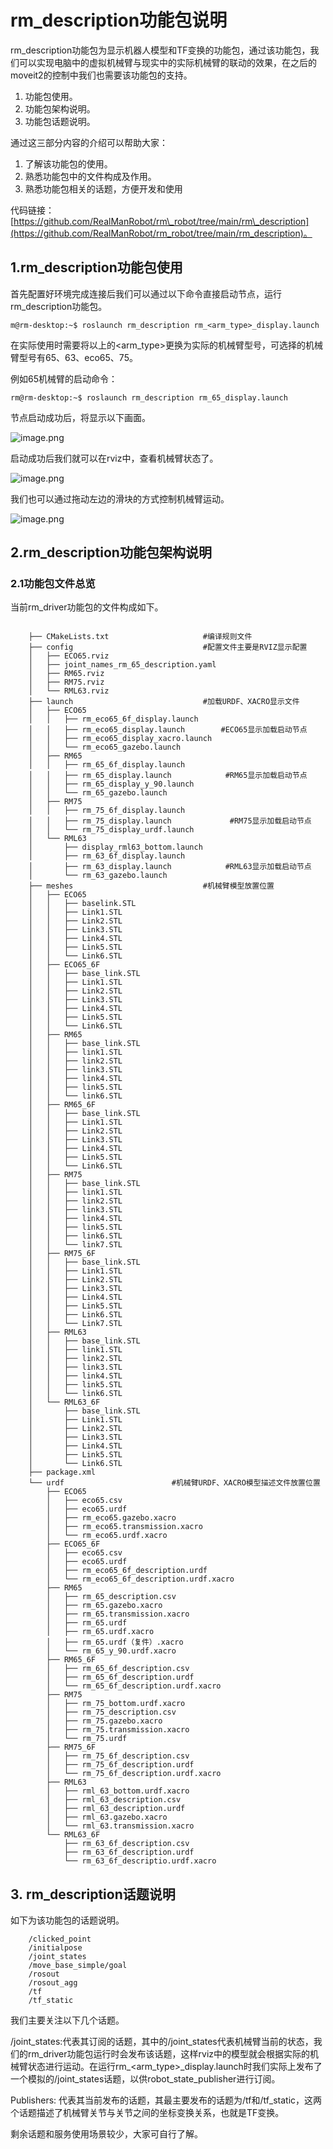 # rm\_description功能包说明

rm\_description功能包为显示机器人模型和TF变换的功能包，通过该功能包，我们可以实现电脑中的虚拟机械臂与现实中的实际机械臂的联动的效果，在之后的moveit2的控制中我们也需要该功能包的支持。

1. 功能包使用。
2. 功能包架构说明。
3. 功能包话题说明。

通过这三部分内容的介绍可以帮助大家：

1. 了解该功能包的使用。
2. 熟悉功能包中的文件构成及作用。
3. 熟悉功能包相关的话题，方便开发和使用

代码链接：[https://github.com/RealManRobot/rm\_robot/tree/main/rm\_description](https://github.com/RealManRobot/rm_robot/tree/main/rm_description)。

## 1.rm\_description功能包使用

首先配置好环境完成连接后我们可以通过以下命令直接启动节点，运行rm\_description功能包。

```ros
m@rm-desktop:~$ roslaunch rm_description rm_<arm_type>_display.launch
```

在实际使用时需要将以上的<arm\_type>更换为实际的机械臂型号，可选择的机械臂型号有65、63、eco65、75。

例如65机械臂的启动命令：

```ros
rm@rm-desktop:~$ roslaunch rm_description rm_65_display.launch
```

节点启动成功后，将显示以下画面。

![image.png](https://alidocs.oss-cn-zhangjiakou.aliyuncs.com/res/ABmOorL4GLmyqawZ/img/bc8f677b-97fe-471e-9063-833c695b4971.png)

启动成功后我们就可以在rviz中，查看机械臂状态了。

![image.png](https://alidocs.oss-cn-zhangjiakou.aliyuncs.com/res/ABmOorL4GLmyqawZ/img/b5e30348-4acc-49a8-8879-39d9f93df948.png)

我们也可以通过拖动左边的滑块的方式控制机械臂运动。

![image.png](https://alidocs.oss-cn-zhangjiakou.aliyuncs.com/res/ABmOorL4GLmyqawZ/img/2da503d1-ca29-4f89-8299-0940df18c005.png)

## 2.rm\_description功能包架构说明

### 2.1功能包文件总览

当前rm\_driver功能包的文件构成如下。

```ros

    ├── CMakeLists.txt                     #编译规则文件
    ├── config                             #配置文件主要是RVIZ显示配置
    │   ├── ECO65.rviz
    │   ├── joint_names_rm_65_description.yaml
    │   ├── RM65.rviz
    │   ├── RM75.rviz
    │   └── RML63.rviz
    ├── launch                             #加载URDF、XACRO显示文件
    │   ├── ECO65
    │   │   ├── rm_eco65_6f_display.launch
    │   │   ├── rm_eco65_display.launch        #ECO65显示加载启动节点
    │   │   ├── rm_eco65_display_xacro.launch
    │   │   └── rm_eco65_gazebo.launch
    │   ├── RM65
    │   │   ├── rm_65_6f_display.launch
    │   │   ├── rm_65_display.launch            #RM65显示加载启动节点
    │   │   ├── rm_65_display_y_90.launch
    │   │   └── rm_65_gazebo.launch
    │   ├── RM75
    │   │   ├── rm_75_6f_display.launch
    │   │   ├── rm_75_display.launch             #RM75显示加载启动节点
    │   │   └── rm_75_display_urdf.launch
    │   └── RML63
    │       ├── display_rml63_bottom.launch
    │       ├── rm_63_6f_display.launch
    │       ├── rm_63_display.launch            #RML63显示加载启动节点
    │       └── rm_63_gazebo.launch
    ├── meshes                             #机械臂模型放置位置
    │   ├── ECO65
    │   │   ├── baselink.STL
    │   │   ├── Link1.STL
    │   │   ├── Link2.STL
    │   │   ├── Link3.STL
    │   │   ├── Link4.STL
    │   │   ├── Link5.STL
    │   │   └── Link6.STL
    │   ├── ECO65_6F
    │   │   ├── base_link.STL
    │   │   ├── Link1.STL
    │   │   ├── Link2.STL
    │   │   ├── Link3.STL
    │   │   ├── Link4.STL
    │   │   ├── Link5.STL
    │   │   └── Link6.STL
    │   ├── RM65
    │   │   ├── base_link.STL
    │   │   ├── link1.STL
    │   │   ├── link2.STL
    │   │   ├── link3.STL
    │   │   ├── link4.STL
    │   │   ├── link5.STL
    │   │   └── link6.STL
    │   ├── RM65_6F
    │   │   ├── base_link.STL
    │   │   ├── Link1.STL
    │   │   ├── Link2.STL
    │   │   ├── Link3.STL
    │   │   ├── Link4.STL
    │   │   ├── Link5.STL
    │   │   └── Link6.STL
    │   ├── RM75
    │   │   ├── base_link.STL
    │   │   ├── link1.STL
    │   │   ├── link2.STL
    │   │   ├── link3.STL
    │   │   ├── link4.STL
    │   │   ├── link5.STL
    │   │   ├── link6.STL
    │   │   └── link7.STL
    │   ├── RM75_6F
    │   │   ├── base_link.STL
    │   │   ├── Link1.STL
    │   │   ├── Link2.STL
    │   │   ├── Link3.STL
    │   │   ├── Link4.STL
    │   │   ├── Link5.STL
    │   │   ├── Link6.STL
    │   │   └── Link7.STL
    │   ├── RML63
    │   │   ├── base_link.STL
    │   │   ├── link1.STL
    │   │   ├── link2.STL
    │   │   ├── link3.STL
    │   │   ├── link4.STL
    │   │   ├── link5.STL
    │   │   └── link6.STL
    │   └── RML63_6F
    │       ├── base_link.STL
    │       ├── Link1.STL
    │       ├── Link2.STL
    │       ├── Link3.STL
    │       ├── Link4.STL
    │       ├── Link5.STL
    │       └── Link6.STL
    ├── package.xml
    └── urdf                        #机械臂URDF、XACRO模型描述文件放置位置
        ├── ECO65
        │   ├── eco65.csv
        │   ├── eco65.urdf
        │   ├── rm_eco65.gazebo.xacro
        │   ├── rm_eco65.transmission.xacro
        │   └── rm_eco65.urdf.xacro
        ├── ECO65_6F
        │   ├── eco65.csv
        │   ├── eco65.urdf
        │   ├── rm_eco65_6f_description.urdf
        │   └── rm_eco65_6f_description.urdf.xacro
        ├── RM65
        │   ├── rm_65_description.csv
        │   ├── rm_65.gazebo.xacro
        │   ├── rm_65.transmission.xacro
        │   ├── rm_65.urdf
        │   ├── rm_65.urdf.xacro
        │   ├── rm_65.urdf（复件）.xacro
        │   └── rm_65_y_90.urdf.xacro
        ├── RM65_6F
        │   ├── rm_65_6f_description.csv
        │   ├── rm_65_6f_description.urdf
        │   └── rm_65_6f_description.urdf.xacro
        ├── RM75
        │   ├── rm_75_bottom.urdf.xacro
        │   ├── rm_75_description.csv
        │   ├── rm_75.gazebo.xacro
        │   ├── rm_75.transmission.xacro
        │   └── rm_75.urdf
        ├── RM75_6F
        │   ├── rm_75_6f_description.csv
        │   ├── rm_75_6f_description.urdf
        │   └── rm_75_6f_description.urdf.xacro
        ├── RML63
        │   ├── rml_63_bottom.urdf.xacro
        │   ├── rml_63_description.csv
        │   ├── rml_63_description.urdf
        │   ├── rml_63.gazebo.xacro
        │   └── rml_63.transmission.xacro
        └── RML63_6F
            ├── rm_63_6f_description.csv
            ├── rm_63_6f_description.urdf
            └── rm_63_6f_descriptio.urdf.xacro
```

## 3. rm\_description话题说明

如下为该功能包的话题说明。

```ros
    /clicked_point
    /initialpose
    /joint_states
    /move_base_simple/goal
    /rosout
    /rosout_agg
    /tf
    /tf_static
```

我们主要关注以下几个话题。

/joint\_states:代表其订阅的话题，其中的/joint\_states代表机械臂当前的状态，我们的rm\_driver功能包运行时会发布该话题，这样rviz中的模型就会根据实际的机械臂状态进行运动。在运行rm\_<arm\_type>\_display.launch时我们实际上发布了一个模拟的/joint\_states话题，以供robot\_state\_publisher进行订阅。

Publishers: 代表其当前发布的话题，其最主要发布的话题为/tf和/tf\_static，这两个话题描述了机械臂关节与关节之间的坐标变换关系，也就是TF变换。

剩余话题和服务使用场景较少，大家可自行了解。